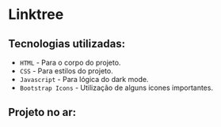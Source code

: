 # Linktree

## Tecnologias utilizadas:
* <code>HTML</code> - Para o corpo do projeto.
* <code>CSS</code> - Para estilos do projeto.
* <code>Javascript</code> - Para lógica do dark mode.
* <code>Bootstrap Icons</code> - Utilização de alguns icones importantes.

## Projeto no ar: 